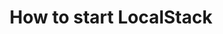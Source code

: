 ---
title: "How to start LocalStack"
linkTitle: "How to start LocalStack"
weight: 6
description: >
  This is the short description about the course explaining what one can expect to learn from watching these videos.
type: academy
thumbnail: thumbnail.jpg
layout: single
---